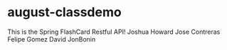 # august-classdemo
This is the Spring FlashCard Restful API!
Joshua Howard
Jose Contreras
Felipe Gomez
David
JonBonin